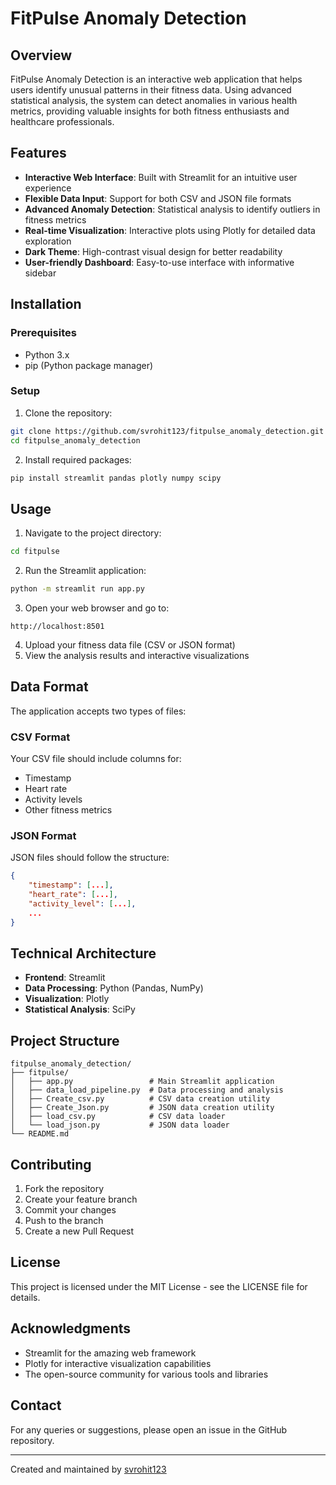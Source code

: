 # FitPulse Anomaly Detection

## Overview
FitPulse Anomaly Detection is an interactive web application that helps users identify unusual patterns in their fitness data. Using advanced statistical analysis, the system can detect anomalies in various health metrics, providing valuable insights for both fitness enthusiasts and healthcare professionals.

## Features
- **Interactive Web Interface**: Built with Streamlit for an intuitive user experience
- **Flexible Data Input**: Support for both CSV and JSON file formats
- **Advanced Anomaly Detection**: Statistical analysis to identify outliers in fitness metrics
- **Real-time Visualization**: Interactive plots using Plotly for detailed data exploration
- **Dark Theme**: High-contrast visual design for better readability
- **User-friendly Dashboard**: Easy-to-use interface with informative sidebar

## Installation

### Prerequisites
- Python 3.x
- pip (Python package manager)

### Setup
1. Clone the repository:
```bash
git clone https://github.com/svrohit123/fitpulse_anomaly_detection.git
cd fitpulse_anomaly_detection
```

2. Install required packages:
```bash
pip install streamlit pandas plotly numpy scipy
```

## Usage

1. Navigate to the project directory:
```bash
cd fitpulse
```

2. Run the Streamlit application:
```bash
python -m streamlit run app.py
```

3. Open your web browser and go to:
```
http://localhost:8501
```

4. Upload your fitness data file (CSV or JSON format)
5. View the analysis results and interactive visualizations

## Data Format
The application accepts two types of files:

### CSV Format
Your CSV file should include columns for:
- Timestamp
- Heart rate
- Activity levels
- Other fitness metrics

### JSON Format
JSON files should follow the structure:
```json
{
    "timestamp": [...],
    "heart_rate": [...],
    "activity_level": [...],
    ...
}
```

## Technical Architecture
- **Frontend**: Streamlit
- **Data Processing**: Python (Pandas, NumPy)
- **Visualization**: Plotly
- **Statistical Analysis**: SciPy

## Project Structure
```
fitpulse_anomaly_detection/
├── fitpulse/
│   ├── app.py                 # Main Streamlit application
│   ├── data_load_pipeline.py  # Data processing and analysis
│   ├── Create_csv.py          # CSV data creation utility
│   ├── Create_Json.py         # JSON data creation utility
│   ├── load_csv.py            # CSV data loader
│   └── load_json.py           # JSON data loader
└── README.md
```

## Contributing
1. Fork the repository
2. Create your feature branch
3. Commit your changes
4. Push to the branch
5. Create a new Pull Request

## License
This project is licensed under the MIT License - see the LICENSE file for details.

## Acknowledgments
- Streamlit for the amazing web framework
- Plotly for interactive visualization capabilities
- The open-source community for various tools and libraries

## Contact
For any queries or suggestions, please open an issue in the GitHub repository.

---
Created and maintained by [svrohit123](https://github.com/svrohit123)
